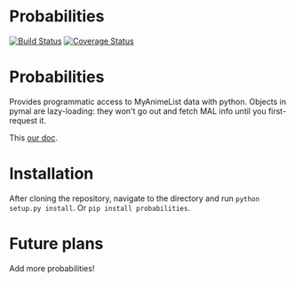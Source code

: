 # Probabilities

[![Build Status](https://travis-ci.org/tomerghelber/probabilities.svg)](https://travis-ci.org/tomerghelber/probabilities) [![Coverage Status](https://coveralls.io/repos/tomerghelber/probabilitiesprobabilities/badge.png)](https://coveralls.io/r/tomerghelber/probabilities)

Probabilities
=============
Provides programmatic access to MyAnimeList data with python.
Objects in pymal are lazy-loading: they won't go out and fetch MAL info until you first-request it.

This [our doc](http://probabilities.rtfd.org).

Installation
============
After cloning the repository, navigate to the directory and run `python setup.py install`.
Or `pip install probabilities`. 

Future plans
============
Add more probabilities!
